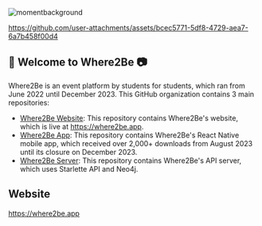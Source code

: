 ![momentbackground](https://user-images.githubusercontent.com/59634395/220538494-729fd252-a159-4a8c-8eb5-257f027f783b.png)

https://github.com/user-attachments/assets/bcec5771-5df8-4729-aea7-6a7b458f00d4

## 🌟 Welcome to Where2Be 📷

Where2Be is an event platform by students for students, which ran from June 2022 until December 2023. This GitHub organization contains 3 main repositories:

- [Where2Be Website](https://github.com/MomentEvents/Where2Be-Web): This repository contains Where2Be's website, which is live at https://where2be.app.
- [Where2Be App](https://github.com/MomentEvents/Where2Be-App): This repository contains Where2Be's React Native mobile app, which received over 2,000+ downloads from August 2023 until its closure on December 2023.
- [Where2Be Server](https://github.com/MomentEvents/Where2Be-Server): This repository contains Where2Be's API server, which uses Starlette API and Neo4j.

## Website

https://where2be.app
